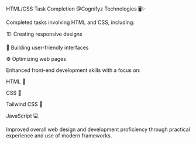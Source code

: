 HTML/CSS Task Completion @Cognifyz Technologies 🖥️✨


Completed tasks involving HTML and CSS, including:

🏗️ Creating responsive designs

🎨 Building user-friendly interfaces

⚙️ Optimizing web pages



Enhanced front-end development skills with a focus on:

HTML 📜

CSS 🎨

Tailwind CSS 🌟

JavaScript 💻


Improved overall web design and development proficiency through practical experience and use of modern frameworks.

